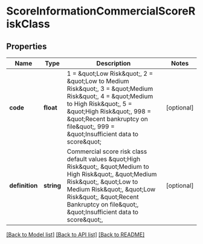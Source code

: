 # ScoreInformationCommercialScoreRiskClass

## Properties
Name | Type | Description | Notes
------------ | ------------- | ------------- | -------------
**code** | **float** | 1 &#x3D; \&quot;Low Risk\&quot;, 2 &#x3D; \&quot;Low to Medium Risk\&quot;, 3 &#x3D; \&quot;Medium Risk\&quot;, 4 &#x3D; \&quot;Medium to High Risk\&quot;, 5 &#x3D; \&quot;High Risk\&quot;, 998 &#x3D; \&quot;Recent bankruptcy on file\&quot;, 999 &#x3D; \&quot;Insufficient data to score\&quot; | [optional] 
**definition** | **string** | Commercial score risk class default values \&quot;High Risk\&quot;, \&quot;Medium to High Risk\&quot;, \&quot;Medium Risk\&quot;, \&quot;Low to Medium Risk\&quot;, \&quot;Low Risk\&quot;, \&quot;Recent Bankruptcy on file\&quot;, \&quot;Insufficient data to score\&quot;, | [optional] 

[[Back to Model list]](../README.md#documentation-for-models) [[Back to API list]](../README.md#documentation-for-api-endpoints) [[Back to README]](../README.md)


